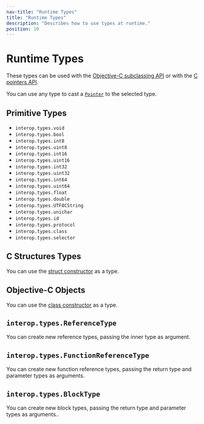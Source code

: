 ```yaml
---
nav-title: "Runtime Types"
title: "Runtime Types"
description: "Describes how to use types at runtime."
position: 10
---
```


# Runtime Types
These types can be used with the [Objective-C subclassing API](../how-to/ObjC-Subclassing.md) or with the [C pointers API](C-Pointers.md).

You can use any type to cast a [`Pointer`](C-Pointers.md) to the selected type.

## Primitive Types
* `interop.types.void`
* `interop.types.bool`
* `interop.types.int8`
* `interop.types.uint8`
* `interop.types.int16`
* `interop.types.uint16`
* `interop.types.int32`
* `interop.types.uint32`
* `interop.types.int64`
* `interop.types.uint64`
* `interop.types.float`
* `interop.types.double`
* `interop.types.UTF8CString`
* `interop.types.unichar`
* `interop.types.id`
* `interop.types.protocol`
* `interop.types.class`
* `interop.types.selector`

## C Structures Types
You can use the [struct constructor](C-Structures.md) as a type.

## Objective-C Objects
You can use the [class constructor](ObjC-Classes.md) as a type.

## `interop.types.ReferenceType`
You can create new reference types, passing the inner type as argument.

## `interop.types.FunctionReferenceType`
You can create new function reference types, passing the return type and parameter types as arguments.

## `interop.types.BlockType`
You can create new block types, passing the return type and parameter types as arguments..
